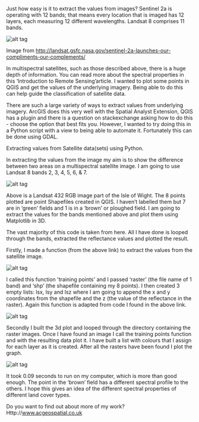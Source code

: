 Just how easy is it to extract the values from images? Sentinel 2a is operating with 12 bands; that means every location that is imaged has 12 layers, each measuring 12 different wavelengths. Landsat 8 comprises 11 bands.

![alt tag](http://www.acgeospatial.co.uk/wp-content/uploads/2017/01/spectral.png)

Image from http://landsat.gsfc.nasa.gov/sentinel-2a-launches-our-compliments-our-complements/

In multispectral satellites, such as those described above, there is a huge depth of information. You can read more about the spectral properties in this ‘Introduction to Remote Sensing’article. I wanted to plot some points in QGIS and get the values of the underlying imagery. Being able to do this can help guide the classification of satellite data.

There are such a large variety of ways to extract values from underlying imagery. ArcGIS does this very well with the Spatial Analyst Extension, QGIS has a plugin and there is a question on stackexchange asking how to do this - choose the option that best fits you. However, I wanted to try doing this in a Python script with a view to being able to automate it. Fortunately this can be done using GDAL.

Extracting values from Satellite data(sets) using Python.

In extracting the values from the image my aim is to show the difference between two areas on a multispectral satellite image. I am going to use Landsat 8 bands 2, 3, 4, 5, 6, & 7.

![alt tag](http://www.acgeospatial.co.uk/wp-content/uploads/2017/01/Points_In_raster1.jpeg)

Above is a Landsat 432 RGB image part of the Isle of Wight. The 8 points plotted are point Shapefiles created in QGIS. I haven’t labelled them but 7 are in ‘green’ fields and 1 is in a ‘brown’ or ploughed field. I am going to extract the values for the bands mentioned above and plot them using Matplotlib in 3D.

The vast majority of this code is taken from here. All I have done is looped through the bands, extracted the reflectance values and plotted the result.

Firstly, I made a function (from the above link) to extract the values from the satellite image.

![alt tag](http://www.acgeospatial.co.uk/wp-content/uploads/2017/01/code1.png)

I called this function 'training points' and I passed ‘raster’ (the file name of 1 band) and ‘shp’ (the shapefile containing my 8 points). I then created 3 empty lists: lsx, lsy and lsz where I am going to append the x and y coordinates from the shapefile and the z (the value of the reflectance in the raster). Again this function is adapted from code I found in the above link.

![alt tag](http://www.acgeospatial.co.uk/wp-content/uploads/2017/01/code2.png)

Secondly I built the 3d plot and looped through the directory containing the raster images. Once I have found an image I call the training points function and with the resulting data plot it. I have built a list with colours that I assign for each layer as it is created. After all the rasters have been found I plot the graph.

![alt tag](http://www.acgeospatial.co.uk/wp-content/uploads/2017/01/extract_points.gif)

It took 0.09 seconds to run on my computer, which is more than good enough. The point in the ‘brown’ field has a different spectral profile to the others. I hope this gives an idea of the different spectral properties of different land cover types.

Do you want to find out about more of my work? Http://www.acgeospatial.co.uk

